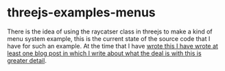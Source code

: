 # threejs-examples-menus

There is the idea of using the raycatser class in threejs to make a kind of menu system example, this is the current state of the source code that I have for such an example. At the time that I have [wrote this I have wrote at least one blog post in which I write about what the deal is with this is greater detail](https://dustinpfister.github.io/2021/12/03/threejs-examples-menus/).

